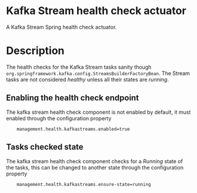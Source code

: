 # Kafka Stream health check actuator
A Kafka Stream Spring health check actuator.

# Description
The health checks for the Kafka Stream tasks sanity though `org.springframework.kafka.config.StreamsBuilderFactoryBean`.
The Stream tasks are not considered _healthy_ unless all their states are _running_.

## Enabling the health check endpoint
The kafka stream health check component is not enabled by default, it must enabled through the configuration property
````
    management.health.kafkastreams.enabled=true
````

## Tasks checked state
The kafka stream health check component checks for a _Running_ state of the tasks, this can be changed to another state
 through the configuration property
````
    management.health.kafkastreams.ensure-state=running
````



